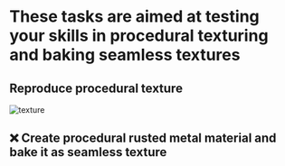 # These tasks are aimed at testing your skills in procedural texturing and baking seamless textures
## Reproduce procedural texture 
![texture](/curriculum/reproduce/procedural_materials/material.png)
## ❌ Create procedural rusted metal material and bake it as seamless texture
